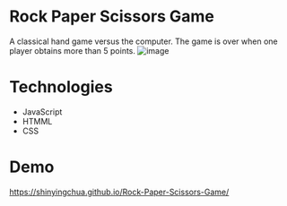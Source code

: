 # Rock Paper Scissors Game
A classical hand game versus the computer. The game is over when one player obtains more than 5 points.
![image](https://user-images.githubusercontent.com/101923627/228139410-7f4d875f-78e3-4a3c-b9cf-55c9d6a70896.png)

# Technologies
- JavaScript
- HTMML
- CSS

# Demo
https://shinyingchua.github.io/Rock-Paper-Scissors-Game/

